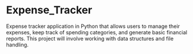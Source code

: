 # Expense_Tracker
 Expense tracker application in Python  that allows users to manage their expenses, keep track of spending categories, and  generate basic financial reports. This project will involve working with data structures and  file handling.
